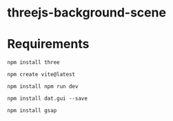 # threejs-background-scene

# Requirements

`npm install three`

`npm create vite@latest`

`npm install
npm run dev`

`npm install dat.gui --save`

`npm install gsap`
